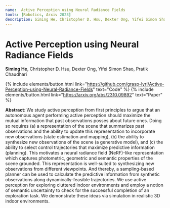 ```yaml
---
name:  Active Perception using Neural Radiance Fields
tools: [Robotics, Arxiv 2023]
description: Siming He, Christopher D. Hsu, Dexter Ong, Yifei Simon Shao, Pratik Chaudhari
---
```


# Active Perception using Neural Radiance Fields

<b>Siming He</b>, Christopher D. Hsu, Dexter Ong, Yifei Simon Shao, Pratik Chaudhari<br>

{% include elements/button.html link="https://github.com/grasp-lyrl/Active-Perception-using-Neural-Radiance-Fields" text="Code" %}
{% include elements/button.html link="https://arxiv.org/abs/2310.09892" text="Paper" %}

<b>Abstract: </b> We study active perception from first principles to argue that an autonomous agent performing active perception should maximize the mutual information that past observations posses about future ones. Doing so requires (a) a representation of the scene that summarizes past observations and the ability to update this representation to incorporate new observations (state estimation and mapping), (b) the ability to synthesize new observations of the scene (a generative model), and (c) the ability to select control trajectories that maximize predictive information (planning). This motivates a neural radiance field (NeRF)-like representation which captures photometric, geometric and semantic properties of the scene grounded. This representation is well-suited to synthesizing new observations from different viewpoints. And thereby, a sampling-based planner can be used to calculate the predictive information from synthetic observations along dynamically-feasible trajectories. We use active perception for exploring cluttered indoor environments and employ a notion of semantic uncertainty to check for the successful completion of an exploration task. We demonstrate these ideas via simulation in realistic 3D indoor environments. <br>